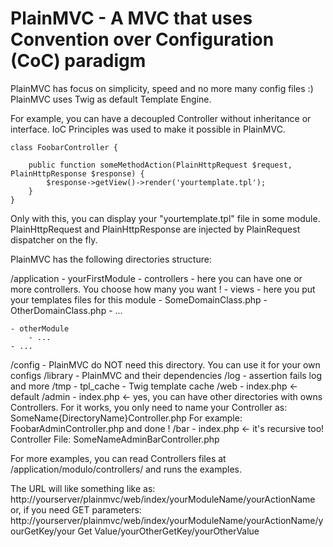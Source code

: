 PlainMVC - A MVC that uses Convention over Configuration (CoC) paradigm
=======

PlainMVC has focus on simplicity, speed and no more many config files :)
PlainMVC uses Twig as default Template Engine.

For example, you can have a decoupled Controller without inheritance or interface. IoC Principles was used to make it possible in PlainMVC.


    class FoobarController {

        public function someMethodAction(PlainHttpRequest $request, PlainHttpResponse $response) {
            $response->getView()->render('yourtemplate.tpl');
        }
    }

Only with this, you can display your "yourtemplate.tpl" file in some module. PlainHttpRequest and PlainHttpResponse are injected by PlainRequest
dispatcher on the fly.


PlainMVC has the following directories structure:

/application
    - yourFirstModule
        - controllers
            - here you can have one or more controllers. You choose how many you want !
        - views
            - here you put your templates files for this module
        - SomeDomainClass.php
        - OtherDomainClass.php
        - ...
        
    - otherModule
        - ...
    - ...
/config
    - PlainMVC do NOT need this directory. You can use it for your own configs
/library
    - PlainMVC and their dependencies
/log
    - assertion fails log and more
/tmp
    - tpl_cache
        - Twig template cache
/web
    - index.php <- default
    /admin
        - index.php <- yes, you can have other directories with owns Controllers. 
                        For it works, you only need to name your Controller as: SomeName{DirectoryName}Controller.php
                        For example: FoobarAdminController.php and done !
        /bar
            - index.php <- it's recursive too! Controller File: SomeNameAdminBarController.php
            
For more examples, you can read Controllers files at /application/modulo/controllers/ and runs the examples.

The URL will like something like as: 
    http://yourserver/plainmvc/web/index/yourModuleName/yourActionName
or, if you need GET parameters:
    http://yourserver/plainmvc/web/index/yourModuleName/yourActionName/yourGetKey/your Get Value/yourOtherGetKey/yourOtherValue